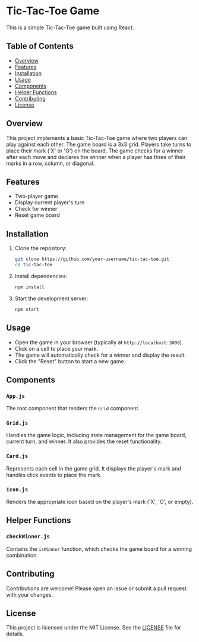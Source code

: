
# Tic-Tac-Toe Game

This is a simple Tic-Tac-Toe game built using React.

## Table of Contents

- [Overview](#overview)
- [Features](#features)
- [Installation](#installation)
- [Usage](#usage)
- [Components](#components)
- [Helper Functions](#helper-functions)
- [Contributing](#contributing)
- [License](#license)

## Overview

This project implements a basic Tic-Tac-Toe game where two players can play against each other. The game board is a 3x3 grid. Players take turns to place their mark ('X' or 'O') on the board. The game checks for a winner after each move and declares the winner when a player has three of their marks in a row, column, or diagonal.

## Features

- Two-player game
- Display current player's turn
- Check for winner
- Reset game board

## Installation

1. Clone the repository:
    ```sh
    git clone https://github.com/your-username/tic-tac-toe.git
    cd tic-tac-toe
    ```

2. Install dependencies:
    ```sh
    npm install
    ```

3. Start the development server:
    ```sh
    npm start
    ```

## Usage

- Open the game in your browser (typically at `http://localhost:3000`).
- Click on a cell to place your mark.
- The game will automatically check for a winner and display the result.
- Click the "Reset" button to start a new game.

## Components

### `App.js`

The root component that renders the `Grid` component.

### `Grid.js`

Handles the game logic, including state management for the game board, current turn, and winner. It also provides the reset functionality.

### `Card.js`

Represents each cell in the game grid. It displays the player's mark and handles click events to place the mark.

### `Icon.js`

Renders the appropriate icon based on the player's mark ('X', 'O', or empty).

## Helper Functions

### `checkWinner.js`

Contains the `isWinner` function, which checks the game board for a winning combination.

## Contributing

Contributions are welcome! Please open an issue or submit a pull request with your changes.

## License

This project is licensed under the MIT License. See the [LICENSE](LICENSE) file for details.
